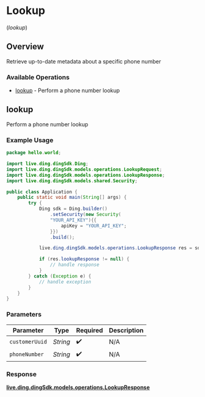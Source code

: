 # Lookup
(*lookup*)

## Overview

Retrieve up-to-date metadata about a specific phone number

### Available Operations

* [lookup](#lookup) - Perform a phone number lookup

## lookup

Perform a phone number lookup

### Example Usage

```java
package hello.world;

import live.ding.dingSdk.Ding;
import live.ding.dingSdk.models.operations.LookupRequest;
import live.ding.dingSdk.models.operations.LookupResponse;
import live.ding.dingSdk.models.shared.Security;

public class Application {
    public static void main(String[] args) {
        try {
            Ding sdk = Ding.builder()
                .setSecurity(new Security(
                "YOUR_API_KEY"){{
                    apiKey = "YOUR_API_KEY";
                }})
                .build();

            live.ding.dingSdk.models.operations.LookupResponse res = sdk.lookup.lookup("6e93aa15-9177-4d09-8395-b69ce50db1c8", "string");

            if (res.lookupResponse != null) {
                // handle response
            }
        } catch (Exception e) {
            // handle exception
        }
    }
}
```

### Parameters

| Parameter          | Type               | Required           | Description        |
| ------------------ | ------------------ | ------------------ | ------------------ |
| `customerUuid`     | *String*           | :heavy_check_mark: | N/A                |
| `phoneNumber`      | *String*           | :heavy_check_mark: | N/A                |


### Response

**[live.ding.dingSdk.models.operations.LookupResponse](../../models/operations/LookupResponse.md)**

